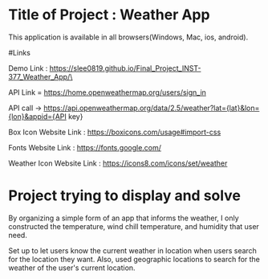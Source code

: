 # Title of Project : Weather App

This application is available in all browsers(Windows, Mac, ios, android).

#Links

Demo Link : https://slee0819.github.io/Final_Project_INST-377_Weather_App/\

API Link = https://home.openweathermap.org/users/sign_in

API call -> https://api.openweathermap.org/data/2.5/weather?lat={lat}&lon={lon}&appid={API key}

Box Icon Website Link : https://boxicons.com/usage#import-css

Fonts Website Link : https://fonts.google.com/

Weather Icon Website Link : https://icons8.com/icons/set/weather

# Project trying to display and solve

By organizing a simple form of an app that informs the weather, I only constructed the temperature, wind chill temperature, and humidity that user need.

Set up to let users know the current weather in location when users search for the location they want.
Also, used geographic locations to search for the weather of the user's current location.
